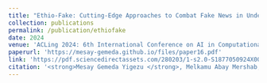 ```yaml
---
title: "Ethio-Fake: Cutting-Edge Approaches to Combat Fake News in Under-Resourced Languages Using Explainable AI"
collection: publications
permalink: /publication/ethiofake
date: 2024
venue: 'ACLing 2024: 6th International Conference on AI in Computational Linguistics'
paperurl: 'https://mesay-gemeda.github.io/files/paper16.pdf'
link: 'https://pdf.sciencedirectassets.com/280203/1-s2.0-S1877050924X00150/1-s2.0-S1877050924029879/main.pdf?X-Amz-Security-Token=IQoJb3JpZ2luX2VjEDAaCXVzLWVhc3QtMSJIMEYCIQCQcR7jeA9mu%2F%2FN4XBoSPtm4k5UhMkqeDXEswSR9%2B2ZnAIhAL14m3%2FFjym0KpJJ%2Fvb2jeFFPn9scjLp75Zw%2Fyd9FI%2BVKrIFCEkQBRoMMDU5MDAzNTQ2ODY1IgzdWaYP2%2BqDc54WedEqjwUVHbzwTkJ3wkSzZPUuYgyFKG1hIdxgmbPtTvUZ%2F70I8SQGZYzVtjHy22xvNbzQuan1J1Y7wFC4IJFf5T8jzxOaWlARp14tFL0ELZNak7rEIcwljAW8%2FfLPPw4mOfJQnLnM2wXMwKxCKTVed8I7181A72A81rGuny9M9oOGIl4wCa3oQPUhxGEQn6PDjG3R%2F504VmXGl%2FUTZL05UKPHestnawDGrfyDMKifc4IPp%2B8%2FLVmbbKXNQYiWbEaAZJHXyZdFmKOGCn%2BE8IZ8MJk%2FOu73Ml2utJmESxTNc1z9ViWcz9yy0prkb3NDOlHImtv9vMR9CTPAEfg1uCGPNKAFiUnx3EbjRsl8t8ko1H2y8Yjs8utABzjuvgpGm9adtljN4Q%2F6QcJUJUGnM7Zc4D3OkgrOKPl1jmcuQgJ%2FG5t08DbUbcpWWN%2FhiDKLzoTMWR4aGTuOW8YSkiZ4TG7AOOCYMo8eZ%2B2CjYW9BnNt1JMxZvr9Krs5AF6dli%2FzmcwpJHKqUfVSJ8evmuVs8NpvY93yhwaTegO8tdLiKLMLGfJR6QRs2UmFkmy46DRiDpN1mwnkiGQIM0rJKRICOGyq26eULawyMwi8bmyTlAbs%2ByB7d13J652%2B1rzP7KMSVqDfrQ%2FLlzIKlRKGeUFxyp2opxC80R%2F6wXyusuv9jaU4vRS4lp97T%2FrFLjsnrLfvNlLPtdl3NAPa94Rdj5gH2lz82Uv8ZQ01hGGq41faKTqBmhP4Zn21cAwCe3qGSiPyiMrz0rJylxHUvIGNcGpZGg%2FXa1eoHdfdamCnVQzsJ71Kk7bS62qQSuRyRB0WDtu8UIyNGL2fMKxGeG3EzjEX8G7krpAee2gOVMj3VDvTMtDA0fJxwS2QMPqRjr0GOrABoHPPQ%2F1LI7ZrrXuthhCO4lF6QtjceIGfHeaXsSGpfaZWpIsDAC9pN%2FCdh6KYmjCJPGzo7nHB%2F3hKtiaE1rQ5pWt7C0B%2BeuL3JdwtG0pU0APdsOXYQ%2Fni%2F4HmrWbWxNLRsITL2U8PHEas7IjesNHuCboGJD1pBAH7P%2BaLlekEfgcllWg5XXYY6Wk3KMsIkQINPboq9U%2FRJnwpzQhEmbgSozjM%2B8stC2zBeJu9P1uTEB4%3D&X-Amz-Algorithm=AWS4-HMAC-SHA256&X-Amz-Date=20250205T172050Z&X-Amz-SignedHeaders=host&X-Amz-Expires=300&X-Amz-Credential=ASIAQ3PHCVTYYY3UG6ZU%2F20250205%2Fus-east-1%2Fs3%2Faws4_request&X-Amz-Signature=7e0efff12b0416743013076961b866d1ecc2f02527bb0e6ad91e1e143def1826&hash=313979da5f96ed5762a5e93db5d065347f94752f400854fa40d4addf42f146e9&host=68042c943591013ac2b2430a89b270f6af2c76d8dfd086a07176afe7c76c2c61&pii=S1877050924029879&tid=spdf-896a369c-3d3d-4b79-aecb-ddcb4f1631e6&sid=8110c8e25673904cea196855d750b184b8d6gxrqa&type=client&tsoh=d3d3LnNjaWVuY2VkaXJlY3QuY29t&ua=0f155c5f0753565c045601&rr=90d492b9def6e76f&cc=us'
citation: '<strong>Mesay Gemeda Yigezu </strong>, Melkamu Abay Mershab, Girma Yohannis Bade, Jugal Kalita, Olga Kolesnikova, Alexander Gelbukh . 2024. &quot; Ethio-Fake: Cutting-Edge Approaches to Combat Fake News in Under-Resourced Languages Using Explainable AI. &quot; <i>ACLing 2024: 6th International Conference on AI in Computational Linguistics</i>'
---
```

